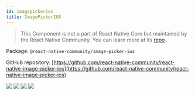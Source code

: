 ```yaml
---
id: imagepickerios
title: ImagePickerIOS
---
```


> This Component is not a part of React Native Core but maintained by the React Native Community. You can learn more at its [repo](https://github.com/react-native-community/react-native-image-picker-ios).

Package: `@react-native-community/image-picker-ios`

GitHub repository: [https://github.com/react-native-community/react-native-image-picker-ios](https://github.com/react-native-community/react-native-image-picker-ios)

<div class="docs_badges">
<img src="https://img.shields.io/github/stars/react-native-community/react-native-image-picker-ios?style=social" />
<img src="https://img.shields.io/github/issues-pr-raw/react-native-community/react-native-image-picker-ios" />
<img src="https://img.shields.io/github/issues-raw/react-native-community/react-native-image-picker-ios" />
<img src="https://img.shields.io/npm/v/@react-native-community/image-picker-ios" />
</div>
